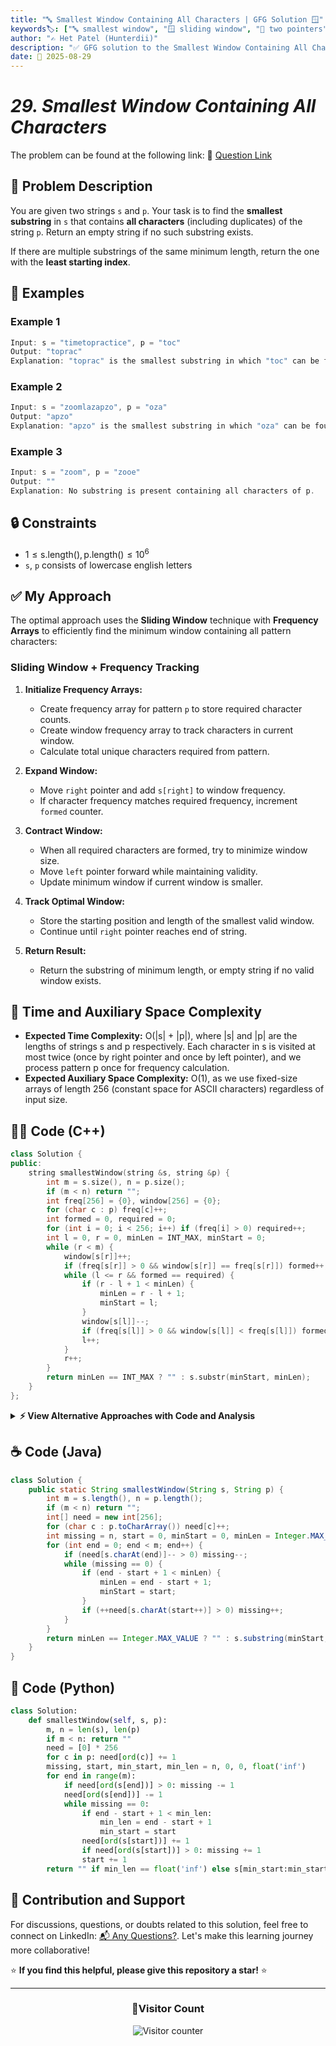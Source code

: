 ```yaml
---
title: "🔤 Smallest Window Containing All Characters | GFG Solution 🪟"
keywords🏷️: ["🔤 smallest window", "🪟 sliding window", "📍 two pointers", "📈 frequency array", "📘 GFG", "🏁 competitive programming", "📚 DSA"]
author: "✍️ Het Patel (Hunterdii)"
description: "✅ GFG solution to the Smallest Window Containing All Characters problem: find minimum length substring containing all characters of pattern using sliding window technique. 🚀"
date: 📅 2025-08-29
---
```


# *29. Smallest Window Containing All Characters*

The problem can be found at the following link: 🔗 [Question Link](https://www.geeksforgeeks.org/problems/smallest-window-in-a-string-containing-all-the-characters-of-another-string-1587115621/1)

## **🧩 Problem Description**

You are given two strings `s` and `p`. Your task is to find the **smallest substring** in `s` that contains **all characters** (including duplicates) of the string `p`. Return an empty string if no such substring exists.

If there are multiple substrings of the same minimum length, return the one with the **least starting index**.

## **📘 Examples**

### Example 1

```cpp
Input: s = "timetopractice", p = "toc"
Output: "toprac"
Explanation: "toprac" is the smallest substring in which "toc" can be found.
```

### Example 2

```cpp
Input: s = "zoomlazapzo", p = "oza"
Output: "apzo"
Explanation: "apzo" is the smallest substring in which "oza" can be found.
```

### Example 3

```cpp
Input: s = "zoom", p = "zooe"
Output: ""
Explanation: No substring is present containing all characters of p.
```

## **🔒 Constraints**

* $1 \le \text{s.length()}, \text{p.length()} \le 10^6$
* `s`, `p` consists of lowercase english letters

## **✅ My Approach**

The optimal approach uses the **Sliding Window** technique with **Frequency Arrays** to efficiently find the minimum window containing all pattern characters:

### **Sliding Window + Frequency Tracking**

1. **Initialize Frequency Arrays:**
   * Create frequency array for pattern `p` to store required character counts.
   * Create window frequency array to track characters in current window.
   * Calculate total unique characters required from pattern.

2. **Expand Window:**
   * Move `right` pointer and add `s[right]` to window frequency.
   * If character frequency matches required frequency, increment `formed` counter.

3. **Contract Window:**
   * When all required characters are formed, try to minimize window size.
   * Move `left` pointer forward while maintaining validity.
   * Update minimum window if current window is smaller.

4. **Track Optimal Window:**
   * Store the starting position and length of the smallest valid window.
   * Continue until `right` pointer reaches end of string.

5. **Return Result:**
   * Return the substring of minimum length, or empty string if no valid window exists.

## 📝 Time and Auxiliary Space Complexity

* **Expected Time Complexity:** O(|s| + |p|), where |s| and |p| are the lengths of strings s and p respectively. Each character in s is visited at most twice (once by right pointer and once by left pointer), and we process pattern p once for frequency calculation.
* **Expected Auxiliary Space Complexity:** O(1), as we use fixed-size arrays of length 256 (constant space for ASCII characters) regardless of input size.

## **🧑‍💻 Code (C++)**

```cpp
class Solution {
public:
    string smallestWindow(string &s, string &p) {
        int m = s.size(), n = p.size();
        if (m < n) return "";
        int freq[256] = {0}, window[256] = {0};
        for (char c : p) freq[c]++;
        int formed = 0, required = 0;
        for (int i = 0; i < 256; i++) if (freq[i] > 0) required++;
        int l = 0, r = 0, minLen = INT_MAX, minStart = 0;
        while (r < m) {
            window[s[r]]++;
            if (freq[s[r]] > 0 && window[s[r]] == freq[s[r]]) formed++;
            while (l <= r && formed == required) {
                if (r - l + 1 < minLen) {
                    minLen = r - l + 1;
                    minStart = l;
                }
                window[s[l]]--;
                if (freq[s[l]] > 0 && window[s[l]] < freq[s[l]]) formed--;
                l++;
            }
            r++;
        }
        return minLen == INT_MAX ? "" : s.substr(minStart, minLen);
    }
};
```

<details>
<summary><b>⚡ View Alternative Approaches with Code and Analysis</b></summary>

## 📊 **2️⃣ HashMap-Based Approach**

### 💡 Algorithm Steps:

1. Use unordered maps to track character frequencies for pattern and current window.
2. Expand window by moving right pointer until all pattern characters are included.
3. Contract window from left while maintaining validity to find minimum length.
4. Track the smallest valid window found during the process.

```cpp
class Solution {
public:
    string smallestWindow(string &s, string &p) {
        if (s.empty() || p.empty() || s.size() < p.size()) return "";
        unordered_map<char, int> patternCount, windowCount;
        for (char c : p) patternCount[c]++;
        int left = 0, minStart = 0, minLen = INT_MAX, matched = 0;
        for (int right = 0; right < s.size(); right++) {
            windowCount[s[right]]++;
            if (patternCount.count(s[right]) && windowCount[s[right]] == patternCount[s[right]]) {
                matched++;
            }
            while (matched == patternCount.size()) {
                if (right - left + 1 < minLen) {
                    minLen = right - left + 1;
                    minStart = left;
                }
                windowCount[s[left]]--;
                if (patternCount.count(s[left]) && windowCount[s[left]] < patternCount[s[left]]) {
                    matched--;
                }
                left++;
            }
        }
        return minLen == INT_MAX ? "" : s.substr(minStart, minLen);
    }
};
```

### 📝 **Complexity Analysis:**

* **Time:** ⏱️ O(|s| + |p|) - Single pass with sliding window
* **Auxiliary Space:** 💾 O(k) - Where k is unique characters in pattern

### ✅ **Why This Approach?**

* More intuitive with explicit hash map operations
* Easier to debug and understand logic flow
* Better for scenarios with large character sets

## 📊 **3️⃣ Optimized Counter Approach**

### 💡 Algorithm Steps:

1. Use single counter to track how many pattern characters need to be satisfied.
2. Maintain frequency arrays for both pattern and current window.
3. Use counter decrement/increment to efficiently track window validity.
4. Slide window optimally by expanding right and contracting left pointers.

```cpp
class Solution {
public:
    string smallestWindow(string &s, string &p) {
        vector<int> need(128, 0);
        for (char c : p) need[c]++;
        int missing = p.size(), start = 0, minStart = 0, minLen = INT_MAX;
        for (int end = 0; end < s.size(); end++) {
            if (need[s[end]]-- > 0) missing--;
            while (!missing) {
                if (end - start + 1 < minLen) {
                    minLen = end - start + 1;
                    minStart = start;
                }
                if (++need[s[start++]] > 0) missing++;
            }
        }
        return minLen == INT_MAX ? "" : s.substr(minStart, minLen);
    }
};
```

### 📝 **Complexity Analysis:**

* **Time:** ⏱️ O(|s|) - Optimized single pass
* **Auxiliary Space:** 💾 O(1) - Fixed size array

### ✅ **Why This Approach?**

* Most concise implementation
* Minimal memory overhead
* Excellent for competitive programming

## 📊 **4️⃣ Two-Pass Sliding Window**

### 💡 Algorithm Steps:

1. First pass: Build frequency map for pattern characters.
2. Second pass: Use sliding window with careful frequency management.
3. Expand window until all characters are covered, then contract to minimize.
4. Keep track of best window found so far.

```cpp
class Solution {
public:
    string smallestWindow(string &s, string &p) {
        unordered_map<char, int> pCount;
        for (char c : p) pCount[c]++;
        int required = pCount.size(), formed = 0;
        int l = 0, r = 0, minLen = INT_MAX, minL = 0;
        unordered_map<char, int> windowCount;
        while (r < s.length()) {
            char c = s[r];
            windowCount[c]++;
            if (pCount.count(c) && windowCount[c] == pCount[c]) formed++;
            while (l <= r && formed == required) {
                if (r - l + 1 < minLen) {
                    minLen = r - l + 1;
                    minL = l;
                }
                char leftChar = s[l];
                windowCount[leftChar]--;
                if (pCount.count(leftChar) && windowCount[leftChar] < pCount[leftChar]) {
                    formed--;
                }
                l++;
            }
            r++;
        }
        return minLen == INT_MAX ? "" : s.substr(minL, minLen);
    }
};
```

### 📝 **Complexity Analysis:**

* **Time:** ⏱️ O(|s| + |p|) - Linear scan with amortized operations
* **Auxiliary Space:** 💾 O(k) - Where k is distinct characters in pattern

### ✅ **Why This Approach?**

* Clear separation of logic phases
* Easy to modify for different requirements
* Good balance between readability and efficiency

## 🆚 **🔍 Comparison of Approaches**

| 🚀 **Approach**                    | ⏱️ **Time Complexity** | 💾 **Space Complexity** | ✅ **Pros**                        | ⚠️ **Cons**                           |
| ---------------------------------- | ---------------------- | ----------------------- | --------------------------------- | ------------------------------------- |
| 🏷️ **Array-Based Tracking**       | 🟢 O(s + p)           | 🟢 O(1)                 | 🚀 Fast array access, minimal space | 🔧 Limited to ASCII characters       |
| 🔍 **HashMap-Based**              | 🟢 O(s + p)           | 🟡 O(k)                 | 📖 Clear logic, supports Unicode    | 💾 Extra space for hash maps         |
| ⚡ **Optimized Counter**          | 🟢 O(s)               | 🟢 O(1)                 | 🎯 Most efficient, compact code     | 🤔 Less intuitive logic              |
| 🔄 **Two-Pass Sliding Window**    | 🟢 O(s + p)           | 🟡 O(k)                 | 📚 Educational clarity              | 🐌 Slightly more overhead            |

### 🏆 **Best Choice Recommendation**

| 🎯 **Scenario**                                    | 🎖️ **Recommended Approach**          | 🔥 **Performance Rating** |
| -------------------------------------------------- | ------------------------------------- | ------------------------- |
| 🏅 **Competitive Programming**                        | 🥇 **Array-Based Tracking**          | ★★★★★                     |
| 📖 **Interview/Learning**                             | 🥈 **HashMap-Based**                 | ★★★★☆                     |
| 🌐 **Production Code**                                | 🥉 **Optimized Counter**             | ★★★★☆                     |
| 🎓 **Educational Understanding**                       | 🎖️ **Two-Pass Sliding Window**       | ★★★☆☆                     |

</details>

## **☕ Code (Java)**

```java
class Solution {
    public static String smallestWindow(String s, String p) {
        int m = s.length(), n = p.length();
        if (m < n) return "";
        int[] need = new int[256];
        for (char c : p.toCharArray()) need[c]++;
        int missing = n, start = 0, minStart = 0, minLen = Integer.MAX_VALUE;
        for (int end = 0; end < m; end++) {
            if (need[s.charAt(end)]-- > 0) missing--;
            while (missing == 0) {
                if (end - start + 1 < minLen) {
                    minLen = end - start + 1;
                    minStart = start;
                }
                if (++need[s.charAt(start++)] > 0) missing++;
            }
        }
        return minLen == Integer.MAX_VALUE ? "" : s.substring(minStart, minStart + minLen);
    }
}
```

## **🐍 Code (Python)**

```python
class Solution:
    def smallestWindow(self, s, p):
        m, n = len(s), len(p)
        if m < n: return ""
        need = [0] * 256
        for c in p: need[ord(c)] += 1
        missing, start, min_start, min_len = n, 0, 0, float('inf')
        for end in range(m):
            if need[ord(s[end])] > 0: missing -= 1
            need[ord(s[end])] -= 1
            while missing == 0:
                if end - start + 1 < min_len:
                    min_len = end - start + 1
                    min_start = start
                need[ord(s[start])] += 1
                if need[ord(s[start])] > 0: missing += 1
                start += 1
        return "" if min_len == float('inf') else s[min_start:min_start + min_len]
```

## 🧠 Contribution and Support

For discussions, questions, or doubts related to this solution, feel free to connect on LinkedIn: [📬 Any Questions?](https://www.linkedin.com/in/patel-hetkumar-sandipbhai-8b110525a/). Let's make this learning journey more collaborative!

⭐ **If you find this helpful, please give this repository a star!** ⭐

---

<div align="center">
  <h3><b>📍Visitor Count</b></h3>
</div>

<p align="center">
  <img src="https://visitor-badge.laobi.icu/badge?page_id=Hunterdii.GeeksforGeeks-POTD" alt="Visitor counter" />
</p>
